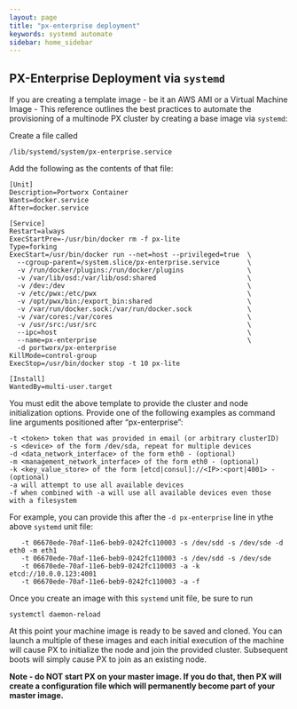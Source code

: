 ```yaml
---
layout: page
title: "px-enterprise deployment"
keywords: systemd automate
sidebar: home_sidebar
---
```


## PX-Enterprise Deployment via `systemd`  

If you are creating a template image - be it an AWS AMI or a Virtual Machine Image - This reference outlines the best practices to automate the provisioning of a multinode PX cluster by creating a base image via `systemd`:

Create a file called

```
/lib/systemd/system/px-enterprise.service
```

Add the following as the contents of that file:

```
[Unit]
Description=Portworx Container
Wants=docker.service
After=docker.service

[Service]
Restart=always
ExecStartPre=-/usr/bin/docker rm -f px-lite
Type=forking
ExecStart=/usr/bin/docker run --net=host --privileged=true  \
  --cgroup-parent=/system.slice/px-enterprise.service       \
  -v /run/docker/plugins:/run/docker/plugins                \
  -v /var/lib/osd:/var/lib/osd:shared                       \
  -v /dev:/dev                                              \
  -v /etc/pwx:/etc/pwx                                      \
  -v /opt/pwx/bin:/export_bin:shared                        \
  -v /var/run/docker.sock:/var/run/docker.sock              \
  -v /var/cores:/var/cores                                  \
  -v /usr/src:/usr/src                                      \
  --ipc=host                                                \
  --name=px-enterprise                                      \
  -d portworx/px-enterprise
KillMode=control-group
ExecStop=/usr/bin/docker stop -t 10 px-lite

[Install]
WantedBy=multi-user.target
```

You must edit the above template to provide the cluster and node initialization options.  Provide one of the following examples as command line arguments positioned after “px-enterprise”:

```
-t <token> token that was provided in email (or arbitrary clusterID)
-s <device> of the form /dev/sda, repeat for multiple devices
-d <data_network_interface> of the form eth0 - (optional)
-m <management_network_interface> of the form eth0 - (optional)
-k <key_value_store> of the form [etcd|consul]://<IP>:<port|4001> - (optional)
-a will attempt to use all available devices
-f when combined with -a will use all available devices even those with a filesystem
```

For example, you can provide this after the `-d px-enterprise` line in ythe above `systemd` unit file:

```
   -t 06670ede-70af-11e6-beb9-0242fc110003 -s /dev/sdd -s /dev/sde -d eth0 -m eth1
   -t 06670ede-70af-11e6-beb9-0242fc110003 -s /dev/sdd -s /dev/sde
   -t 06670ede-70af-11e6-beb9-0242fc110003 -a -k etcd://10.0.0.123:4001 
   -t 06670ede-70af-11e6-beb9-0242fc110003 -a -f
```

Once you create an image with this `systemd` unit file, be sure to run
```
systemctl daemon-reload
```

At this point your machine image is ready to be saved and cloned.  You can launch a multiple of these images and each initial execution of the machine will cause PX to initialize the node and join the provided cluster.  Subsequent boots will simply cause PX to join as an existing node.

**Note - do NOT start PX on your master image.  If you do that, then PX will create a configuration file which will permanently become part of your master image.**

